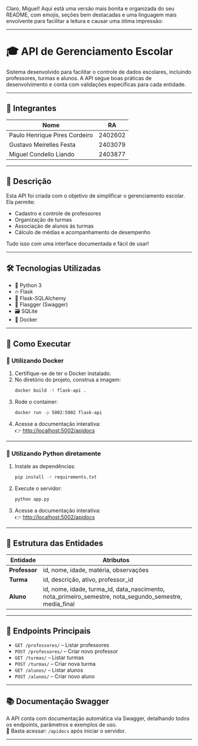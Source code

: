 Claro, Miguel! Aqui está uma versão mais bonita e organizada do seu README, com emojis, seções bem destacadas e uma linguagem mais envolvente para facilitar a leitura e causar uma ótima impressão:

---

# 🎓 API de Gerenciamento Escolar

Sistema desenvolvido para facilitar o controle de dados escolares, incluindo professores, turmas e alunos. A API segue boas práticas de desenvolvimento e conta com validações específicas para cada entidade.

---

## 👥 Integrantes

| Nome                          | RA      |
|-------------------------------|---------|
| Paulo Henrique Pires Cordeiro | 2402602 |
| Gustavo Meirelles Festa       | 2403079 |
| Miguel Condello Liando        | 2403877 |

---

## 📌 Descrição

Esta API foi criada com o objetivo de simplificar o gerenciamento escolar. Ela permite:

- Cadastro e controle de professores
- Organização de turmas
- Associação de alunos às turmas
- Cálculo de médias e acompanhamento de desempenho

Tudo isso com uma interface documentada e fácil de usar!

---

## 🛠️ Tecnologias Utilizadas

- 🐍 Python 3  
- 🔥 Flask  
- 🧮 Flask-SQLAlchemy  
- 📘 Flasgger (Swagger)  
- 🗃️ SQLite  
- 🐳 Docker  

---

## 🚀 Como Executar

### 🐳 Utilizando Docker

1. Certifique-se de ter o Docker instalado.
2. No diretório do projeto, construa a imagem:
   ```bash
   docker build -t flask-api .
   ```
3. Rode o container:
   ```bash
   docker run -p 5002:5002 flask-api
   ```
4. Acesse a documentação interativa:  
   👉 [http://localhost:5002/apidocs](http://localhost:5002/apidocs)

---

### 🐍 Utilizando Python diretamente

1. Instale as dependências:
   ```bash
   pip install -r requirements.txt
   ```
2. Execute o servidor:
   ```bash
   python app.py
   ```
3. Acesse a documentação interativa:  
   👉 [http://localhost:5002/apidocs](http://localhost:5002/apidocs)

---

## 🧩 Estrutura das Entidades

| Entidade   | Atributos |
|------------|-----------|
| **Professor** | id, nome, idade, matéria, observações |
| **Turma**     | id, descrição, ativo, professor_id |
| **Aluno**     | id, nome, idade, turma_id, data_nascimento, nota_primeiro_semestre, nota_segundo_semestre, media_final |

---

## 🔗 Endpoints Principais

- `GET /professores/` – Listar professores  
- `POST /professores/` – Criar novo professor  
- `GET /turmas/` – Listar turmas  
- `POST /turmas/` – Criar nova turma  
- `GET /alunos/` – Listar alunos  
- `POST /alunos/` – Criar novo aluno  

---

## 📚 Documentação Swagger

A API conta com documentação automática via Swagger, detalhando todos os endpoints, parâmetros e exemplos de uso.  
📍 Basta acessar: `/apidocs` após iniciar o servidor.

---
